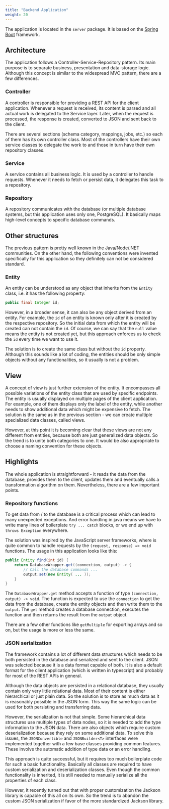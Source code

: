 ```yaml
---
title: "Backend Application"
weight: 20
---
```


The application is located in the `server` package. It is based on the [Spring Boot](https://spring.io/projects/spring-boot) framework.

## Architecture

The application follows a Controller-Service-Repository pattern. Its main purpose is to separate business, presentation and data-storage logic. Although this concept is similar to the widespread MVC pattern, there are a few differences.

### Controller

A controller is responsible for providing a REST API for the client application. Whenever a request is received, its content is parsed and all actual work is delegated to the Service layer. Later, when the request is processed, the response is created, converted to JSON and sent back to the client.

There are several sections (schema category, mappings, jobs, etc.) so each of them has its own controller class. Most of the controllers have their own service classes to delegate the work to and those in turn have their own repository classes.

### Service

A service contains all business logic. It is used by a controller to handle requests. Whenever it needs to fetch or persist data, it delegates this task to a repository.

### Repository

A repository communicates with the database (or multiple database systems, but this application uses only one, PostgreSQL). It basically maps high-level concepts to specific database commands.

## Other structures

The previous pattern is pretty well known in the Java/Node/.NET communities. On the other hand, the following conventions were invented specifically for this application so they definitely can not be considered standard.

### Entity

An entity can be understood as any object that inherits from the `Entity` class, i.e. it has the following property:
```java
public final Integer id;
```
However, in a broader sense, it can also be any object derived from an entity. For example, the `id` of an entity is known only after it is created by the respective repository. So the initial data from which the entity will be created can not contain the `id`. Of course, we can say that the `null` value means the entity is not created yet, but this approach enforces us to check the `id` every time we want to use it.

The solution is to create the same class but without the `id` property. Although this sounds like a lot of coding, the entities should be only simple objects without any functionalities, so it usually is not a problem.

## View

A concept of view is just further extension of the entity. It encompasses all possible variations of the entity class that are used by specific endpoints. The entity is usually displayed on multiple pages of the client application. For example, one of them displays only the label of the entity, while another needs to show additional data which might be expensive to fetch. The solution is the same as in the previous section - we can create multiple specialized data classes, called views.

However, at this point it is becoming clear that these views are not any different from entities, because both are just generalized data objects. So the trend is to unite both categories to one. It would be also appropriate to choose a naming convention for these objects.

## Highlights

The whole application is straightforward - it reads the data from the database, provides them to the client, updates them and eventually calls a transformation algorithm on them. Nevertheless, there are a few important points.

### Repository functions

To get data from / to the database is a critical process which can lead to many unexpected exceptions. And error handling in java means we have to write many lines of boilerplate `try ... catch` blocks, or we end up with `throws Exception` everywhere.

The solution was inspired by the JavaScript server frameworks, where is quite common to handle requests by the `(request, response) => void` functions. The usage in this application looks like this:
```java
public Entity find(int id) {
    return DatabaseWrapper.get((connection, output) -> {
        // Call the database commands ...
        output.set(new Entity( ... ));
    }
}
```
The `DatabaseWrapper.get` method accepts a function of type `(connection, output) -> void`. The function is expected to use the `connection` to get the data from the database, create the entity objects and then write them to the `output`. The `get` method creates a database connection, executes the function and then returns the result from the `output` object.

There are a few other functions like `getMultiple` for exporting arrays and so on, but the usage is more or less the same.

### JSON serialization

The framework contains a lot of different data structures which needs to be both persisted in the database and serialized and sent to the client. JSON was selected because it is a data format capable of both. It is also a default format for the client application (which is written in typescript) and probably for most of the REST APIs in general.

Although the data objects are persisted in a relational database, they usually contain only very little relational data. Most of their content is either hierarchical or just plain data. So the solution is to store as much data as it is reasonably possible in the JSON form. This way the same logic can be used for both persisting and transferring data.

However, the serialization is not that simple. Some hierarchical data structures use multiple types of data nodes, so it is needed to add the type information to the JSON data. There are also objects which require custom deserialization because they rely on some additional data. To solve this issues, the `JSONConvertible` and `JSONBuilder<T>` interfaces were implemented together with a few base classes providing common features. These involve the automatic addition of type data or an error handling.

This approach is quite successful, but it requires too much boilerplate code for such a basic functionality. Basically all classes are required to have custom serialization and deserialization classes. Even though the common functionality is inherited, it is still needed to manually serialize all the properties of each class.

However, it recently turned out that with proper customization the Jackson library is capable of this all on its own. So the trend is to abandon the custom JSON serialization if favor of the more standardized Jackson library.
